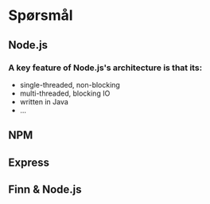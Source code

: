 # Spørsmål

## Node.js
### A key feature of Node.js's architecture is that its: 
* single-threaded, non-blocking
* multi-threaded, blocking IO
* written in Java
* ...

## NPM

## Express

## Finn & Node.js
